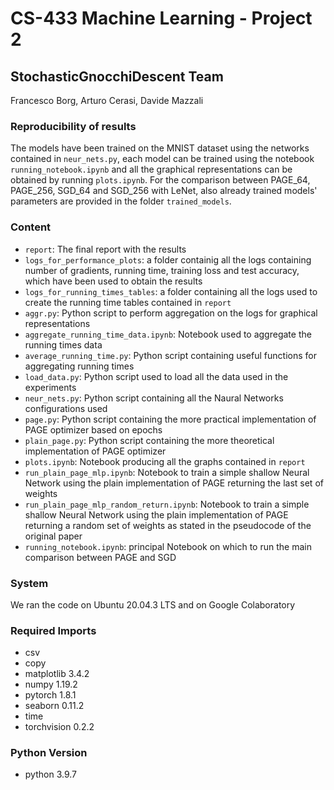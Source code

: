 # CS-433 Machine Learning - Project 2
## StochasticGnocchiDescent Team

Francesco Borg, Arturo Cerasi, Davide Mazzali

### Reproducibility of results
The models have been trained on the MNIST dataset using the networks contained in `neur_nets.py`, each model can be trained using the notebook `running_notebook.ipynb` and all the graphical representations can be obtained by running `plots.ipynb`. For the comparison between PAGE_64, PAGE_256, SGD_64 and SGD_256 with LeNet, also already trained models' parameters are provided in the folder `trained_models`.

### Content
- `report`: The final report with the results
- `logs_for_performance_plots`: a folder containig all the logs containing number of gradients, running time, training loss and test accuracy, which have been used to obtain the results
- `logs_for_running_times_tables`: a folder containing all the logs used to create the running time tables contained in `report`
- `aggr.py`: Python script to perform aggregation on the logs for graphical representations
- `aggregate_running_time_data.ipynb`: Notebook used to aggregate the running times data
- `average_running_time.py`: Python script containing useful functions for aggregating running times
- `load_data.py`: Python script used to load all the data used in the experiments
- `neur_nets.py`: Python script containing all the Naural Networks configurations used
- `page.py`: Python script containing the more practical implementation of PAGE optimizer based on epochs
- `plain_page.py`: Python script containing the more theoretical implementation of PAGE optimizer
- `plots.ipynb`: Notebook producing all the graphs contained in `report`
- `run_plain_page_mlp.ipynb`: Notebook to train a simple shallow Neural Network using the plain implementation of PAGE returning the last set of weights
- `run_plain_page_mlp_random_return.ipynb`: Notebook to train a simple shallow Neural Network using the plain implementation of PAGE returning a random set of weights as stated in the pseudocode of the original paper
- `running_notebook.ipynb`: principal Notebook on which to run the main comparison between PAGE and SGD

### System
We ran the code on Ubuntu 20.04.3 LTS and on Google Colaboratory

### Required Imports
- csv
- copy
- matplotlib 3.4.2
- numpy 1.19.2
- pytorch 1.8.1
- seaborn 0.11.2
- time
- torchvision 0.2.2

### Python Version
- python 3.9.7
